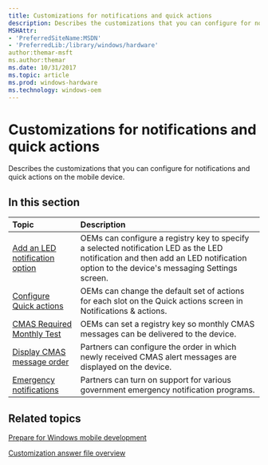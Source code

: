 ```yaml
---
title: Customizations for notifications and quick actions
description: Describes the customizations that you can configure for notifications and quick actions on the mobile device.
MSHAttr:
- 'PreferredSiteName:MSDN'
- 'PreferredLib:/library/windows/hardware'
author:themar-msft
ms.author:themar
ms.date: 10/31/2017
ms.topic: article
ms.prod: windows-hardware
ms.technology: windows-oem
---
```

# Customizations for notifications and quick actions

Describes the customizations that you can configure for notifications and quick actions on the mobile device.

## In this section

| Topic                                 | Description                                                                                   |
|:--------------------------------------|:----------------------------------------------------------------------------------------------|
| [Add an LED notification option](notifications--adding-an-led-notification-option.md) | OEMs can configure a registry key to specify a selected notification LED as the LED notification and then add an LED notification option to the device's messaging Settings screen.   |
| [Configure Quick actions](configure-quick-settings.md)                                | OEMs can change the default set of actions for each slot on the Quick actions screen in Notifications & actions.      |
| [CMAS Required Monthly Test](cmas-required-monthly-test.md)                           | OEMs can set a registry key so monthly CMAS messages can be delivered to the device.                                 |
| [Display CMAS message order](display-cmas-message-order.md)                           | Partners can configure the order in which newly received CMAS alert messages are displayed on the device.            |
| [Emergency notifications](emergency-notifications.md)                                 | Partners can turn on support for various government emergency notification programs.                               |

## Related topics

[Prepare for Windows mobile development](https://docs.microsoft.com/en-us/windows-hardware/manufacture/mobile/preparing-for-windows-mobile-development)

[Customization answer file overview](https://docs.microsoft.com/en-us/windows-hardware/customize/mobile/mcsf/customization-answer-file)
